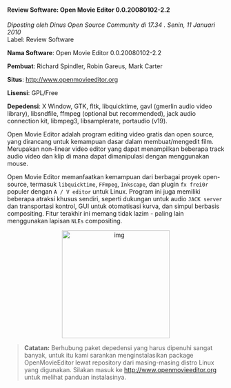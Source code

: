 #### Review Software: Open Movie Editor 0.0.20080102-2.2
_Diposting oleh Dinus Open Source Community di 17.34 . Senin, 11 Januari 2010_
<br>
Label: Review Software


**Nama Software**: Open Movie Editor 0.0.20080102-2.2

**Pembuat**: Richard Spindler, Robin Gareus, Mark Carter

**Situs**: <http://www.openmovieeditor.org>

**Lisensi**: GPL/Free

**Depedensi**: X Window, GTK, fltk, libquicktime, gavl (gmerlin audio video library), libsndfile, ffmpeg (optional but recommended), jack audio connection kit, libmpeg3, libsamplerate, portaudio (v19).

Open Movie Editor adalah program editing video gratis dan open source, yang dirancang untuk kemampuan dasar dalam membuat/mengedit film. Merupakan non-linear video editor yang dapat menampilkan beberapa track audio video dan klip di mana dapat dimanipulasi dengan menggunakan mouse.

Open Movie Editor memanfaatkan kemampuan dari berbagai proyek open-source, termasuk `libquicktime`, `FFmpeg`, `Inkscape`, dan plugin `fx frei0r` populer dengan `A / V editor` untuk Linux. Program ini juga memiliki beberapa atraksi khusus sendiri, seperti dukungan untuk audio `JACK server` dan transportasi kontrol, GUI untuk otomatisasi kurva, dan simpul berbasis compositing. Fitur terakhir ini memang tidak lazim - paling lain menggunakan lapisan `NLEs` compositing.
<div align="center">
	<img src="./posts/2010-01-11-review-software-open-movie-editor/screen_shot_main.png" height="250px" alt="img">
</div> 

> **Catatan:**
> Berhubung paket depedensi yang harus dipenuhi sangat banyak, untuk itu kami sarankan menginstalasikan package OpenMovieEditor lewat repository dari masing-masing distro Linux yang digunakan. Silakan masuk ke <http://www.openmovieeditor.org> untuk melihat panduan instalasinya.


